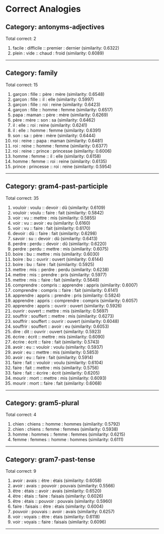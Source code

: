 # Correct Analogies

## Category: antonyms-adjectives
Total correct: 2

1. facile : difficile :: premier : dernier (similarity: 0.6322)
2. plein : vide :: chaud : froid (similarity: 0.6089)

--------------------------------------------------

## Category: family
Total correct: 15

1. garçon : fille :: père : mère (similarity: 0.6548)
2. garçon : fille :: il : elle (similarity: 0.5997)
3. garçon : fille :: roi : reine (similarity: 0.6423)
4. garçon : fille :: homme : femme (similarity: 0.6517)
5. papa : maman :: père : mère (similarity: 0.6269)
6. père : mère :: son : sa (similarity: 0.6462)
7. il : elle :: roi : reine (similarity: 0.6241)
8. il : elle :: homme : femme (similarity: 0.6391)
9. son : sa :: père : mère (similarity: 0.6444)
10. roi : reine :: papa : maman (similarity: 0.6481)
11. roi : reine :: homme : femme (similarity: 0.6377)
12. roi : reine :: prince : princesse (similarity: 0.6006)
13. homme : femme :: il : elle (similarity: 0.6158)
14. homme : femme :: roi : reine (similarity: 0.6135)
15. prince : princesse :: roi : reine (similarity: 0.5954)

--------------------------------------------------

## Category: gram4-past-participle
Total correct: 35

1. vouloir : voulu :: devoir : dû (similarity: 0.6109)
2. vouloir : voulu :: faire : fait (similarity: 0.5842)
3. voir : vu :: mettre : mis (similarity: 0.5855)
4. voir : vu :: avoir : eu (similarity: 0.6160)
5. voir : vu :: faire : fait (similarity: 0.6170)
6. devoir : dû :: faire : fait (similarity: 0.6298)
7. savoir : su :: devoir : dû (similarity: 0.6413)
8. perdre : perdu :: devoir : dû (similarity: 0.6220)
9. perdre : perdu :: mettre : mis (similarity: 0.6075)
10. boire : bu :: mettre : mis (similarity: 0.6030)
11. boire : bu :: ouvrir : ouvert (similarity: 0.6144)
12. boire : bu :: faire : fait (similarity: 0.5925)
13. mettre : mis :: perdre : perdu (similarity: 0.6238)
14. mettre : mis :: prendre : pris (similarity: 0.5977)
15. mettre : mis :: faire : fait (similarity: 0.5648)
16. comprendre : compris :: apprendre : appris (similarity: 0.6007)
17. comprendre : compris :: faire : fait (similarity: 0.6141)
18. apprendre : appris :: prendre : pris (similarity: 0.5824)
19. apprendre : appris :: comprendre : compris (similarity: 0.6057)
20. apprendre : appris :: ouvrir : ouvert (similarity: 0.5926)
21. ouvrir : ouvert :: mettre : mis (similarity: 0.5697)
22. souffrir : souffert :: mettre : mis (similarity: 0.6273)
23. souffrir : souffert :: ouvrir : ouvert (similarity: 0.6048)
24. souffrir : souffert :: avoir : eu (similarity: 0.6053)
25. dire : dit :: ouvrir : ouvert (similarity: 0.5923)
26. écrire : écrit :: mettre : mis (similarity: 0.6090)
27. écrire : écrit :: faire : fait (similarity: 0.5743)
28. avoir : eu :: vouloir : voulu (similarity: 0.5937)
29. avoir : eu :: mettre : mis (similarity: 0.5853)
30. avoir : eu :: faire : fait (similarity: 0.5914)
31. faire : fait :: vouloir : voulu (similarity: 0.6104)
32. faire : fait :: mettre : mis (similarity: 0.5756)
33. faire : fait :: écrire : écrit (similarity: 0.6205)
34. mourir : mort :: mettre : mis (similarity: 0.6093)
35. mourir : mort :: faire : fait (similarity: 0.6068)

--------------------------------------------------

## Category: gram5-plural
Total correct: 4

1. chien : chiens :: homme : hommes (similarity: 0.5792)
2. chien : chiens :: femme : femmes (similarity: 0.5938)
3. homme : hommes :: femme : femmes (similarity: 0.6215)
4. femme : femmes :: homme : hommes (similarity: 0.6111)

--------------------------------------------------

## Category: gram7-past-tense
Total correct: 9

1. avoir : avais :: être : étais (similarity: 0.6058)
2. avoir : avais :: pouvoir : pouvais (similarity: 0.5566)
3. être : étais :: avoir : avais (similarity: 0.6520)
4. être : étais :: faire : faisais (similarity: 0.6026)
5. être : étais :: pouvoir : pouvais (similarity: 0.5960)
6. faire : faisais :: être : étais (similarity: 0.6004)
7. pouvoir : pouvais :: avoir : avais (similarity: 0.6257)
8. voir : voyais :: être : étais (similarity: 0.6118)
9. voir : voyais :: faire : faisais (similarity: 0.6096)

--------------------------------------------------


